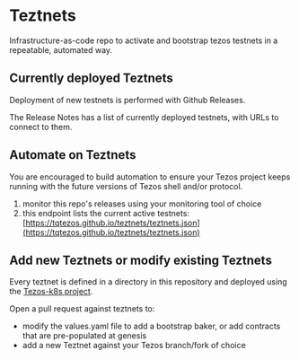 # Teztnets

Infrastructure-as-code repo to activate and bootstrap tezos testnets in a repeatable, automated way.

## Currently deployed Teztnets

Deployment of new testnets is performed with Github Releases.

The Release Notes has a list of currently deployed testnets, with URLs to connect to them.

## Automate on Teztnets

You are encouraged to build automation to ensure your Tezos project keeps running with the future versions of Tezos shell and/or protocol.

1. monitor this repo's releases using your monitoring tool of choice
1. this endpoint lists the current active testnets: [https://tqtezos.github.io/teztnets/teztnets.json](https://tqtezos.github.io/teztnets/teztnets.json)

## Add new Teztnets or modify existing Teztnets

Every teztnet is defined in a directory in this repository and deployed using the [Tezos-k8s project](https://github.com/tqtezos/tezos-k8s).

Open a pull request against teztnets to:

* modify the values.yaml file to add a bootstrap baker, or add contracts that are pre-populated at genesis
* add a new Teztnet against your Tezos branch/fork of choice
